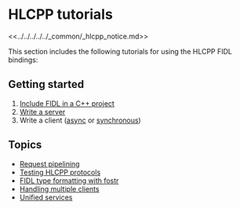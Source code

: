 # HLCPP tutorials

<<../../../../../_common/_hlcpp_notice.md>>

This section includes the following tutorials for using the HLCPP
FIDL bindings:

## Getting started

1. [Include FIDL in a C++ project][using-fidl]
2. [Write a server][server]
3. Write a client ([async][async] or [synchronous][sync])

## Topics

* [Request pipelining][pipelining]
* [Testing HLCPP protocols][testing]
* [FIDL type formatting with fostr][fostr]
* [Handling multiple clients][multi-client]
* [Unified services][services]

<!-- xrefs -->
[using-fidl]: basics/using-fidl.md
[server]: basics/server.md
[async]: basics/client.md
[sync]: basics/sync_client.md
[pipelining]: topics/request-pipelining.md
[testing]: topics/testing.md
[fostr]: topics/fostr.md
[multi-client]: topics/multiple-clients.md
[services]: topics/services.md

